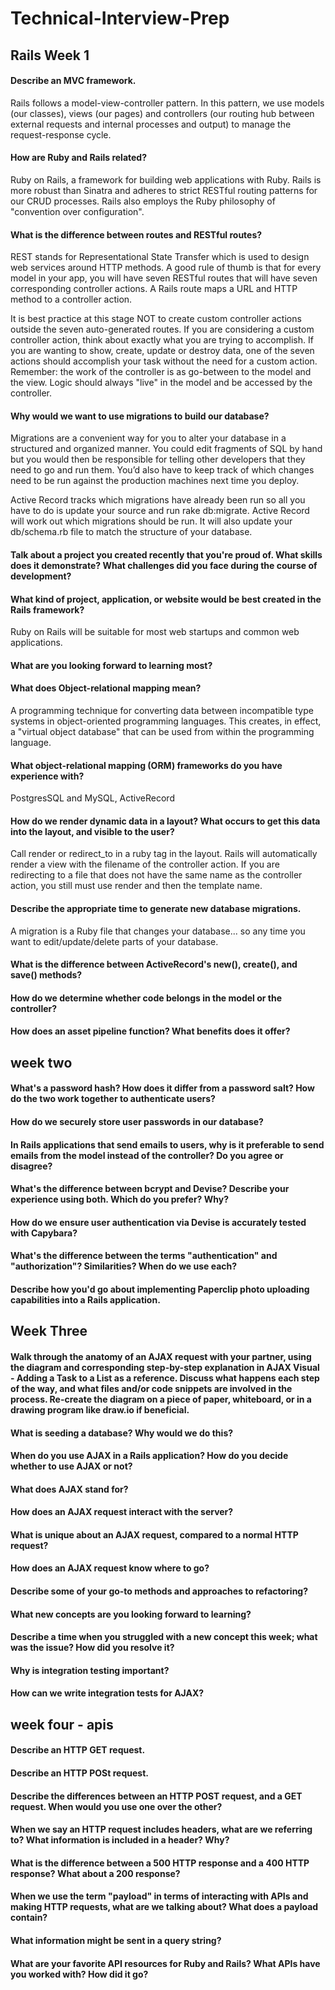 # Technical-Interview-Prep
## Rails Week 1
#### Describe an MVC framework.
Rails follows a model-view-controller pattern. In this pattern, we use models (our classes), views (our pages) and controllers (our routing hub between external requests and internal processes and output) to manage the request-response cycle.

#### How are Ruby and Rails related?
Ruby on Rails, a framework for building web applications with Ruby. Rails is more robust than Sinatra and adheres to strict RESTful routing patterns for our CRUD processes. Rails also employs the Ruby philosophy of "convention over configuration".

#### What is the difference between routes and RESTful routes?
REST stands for Representational State Transfer which is used to design web services around HTTP methods. A good rule of thumb is that for every model in your app, you will have seven RESTful routes that will have seven corresponding controller actions. A Rails route maps a URL and HTTP method to a controller action.

It is best practice at this stage NOT to create custom controller actions outside the seven auto-generated routes. If you are considering a custom controller action, think about exactly what you are trying to accomplish. If you are wanting to show, create, update or destroy data, one of the seven actions should accomplish your task without the need for a custom action. Remember: the work of the controller is as go-between to the model and the view. Logic should always "live" in the model and be accessed by the controller.

#### Why would we want to use migrations to build our database?
Migrations are a convenient way for you to alter your database in a structured and organized manner. You could edit fragments of SQL by hand but you would then be responsible for telling other developers that they need to go and run them. You’d also have to keep track of which changes need to be run against the production machines next time you deploy.

Active Record tracks which migrations have already been run so all you have to do is update your source and run rake db:migrate. Active Record will work out which migrations should be run. It will also update your db/schema.rb file to match the structure of your database.

#### Talk about a project you created recently that you're proud of. What skills does it demonstrate? What challenges did you face during the course of development?

#### What kind of project, application, or website would be best created in the Rails framework?
Ruby on Rails will be suitable for most web startups and common web applications. 

#### What are you looking forward to learning most?

#### What does Object-relational mapping mean?
A programming technique for converting data between incompatible type systems in object-oriented programming languages. This creates, in effect, a "virtual object database" that can be used from within the programming language.

#### What object-relational mapping (ORM) frameworks do you have experience with?
PostgresSQL and MySQL, ActiveRecord

#### How do we render dynamic data in a layout? What occurs to get this data into the layout, and visible to the user?
Call render or redirect_to in a ruby tag in the layout. Rails will automatically render a view with the filename of the controller action. If you are redirecting to a file that does not have the same name as the controller action, you still must use render and then the template name.

#### Describe the appropriate time to generate new database migrations.
A migration is a Ruby file that changes your database... so any time you want to edit/update/delete parts of your database.

#### What is the difference between ActiveRecord's new(), create(), and save() methods?

#### How do we determine whether code belongs in the model or the controller?

#### How does an asset pipeline function? What benefits does it offer?

## week two

#### What's a password hash? How does it differ from a password salt? How do the two work together to authenticate users?
#### How do we securely store user passwords in our database?
#### In Rails applications that send emails to users, why is it preferable to send emails from the model instead of the controller? Do you agree or disagree?
#### What's the difference between bcrypt and Devise? Describe your experience using both. Which do you prefer? Why?
#### How do we ensure user authentication via Devise is accurately tested with Capybara?
#### What's the difference between the terms "authentication" and "authorization"? Similarities? When do we use each?
#### Describe how you'd go about implementing Paperclip photo uploading capabilities into a Rails application.

## Week Three

#### Walk through the anatomy of an AJAX request with your partner, using the diagram and corresponding step-by-step explanation in AJAX Visual - Adding a Task to a List as a reference. Discuss what happens each step of the way, and what files and/or code snippets are involved in the process. Re-create the diagram on a piece of paper, whiteboard, or in a drawing program like draw.io if beneficial.
#### What is seeding a database? Why would we do this?
#### When do you use AJAX in a Rails application? How do you decide whether to use AJAX or not?
#### What does AJAX stand for?
#### How does an AJAX request interact with the server?
#### What is unique about an AJAX request, compared to a normal HTTP request?
#### How does an AJAX request know where to go?
#### Describe some of your go-to methods and approaches to refactoring?
#### What new concepts are you looking forward to learning?
#### Describe a time when you struggled with a new concept this week; what was the issue? How did you resolve it?
#### Why is integration testing important?
#### How can we write integration tests for AJAX?

## week four - apis

#### Describe an HTTP GET request.
#### Describe an HTTP POSt request.
#### Describe the differences between an HTTP POST request, and a GET request. When would you use one over the other?
#### When we say an HTTP request includes headers, what are we referring to? What information is included in a header? Why?
#### What is the difference between a 500 HTTP response and a 400 HTTP response? What about a 200 response?
#### When we use the term "payload" in terms of interacting with APIs and making HTTP requests, what are we talking about? What does a payload contain?
#### What information might be sent in a query string?
#### What are your favorite API resources for Ruby and Rails? What APIs have you worked with? How did it go?
